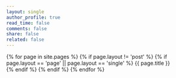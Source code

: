 ```yaml
---
layout: single
author_profile: true
read_time: false
comments: false
share: false
related: false
---
```


<div class="entries-{{ entries_layout }}">
{% for page in site.pages %}
  {% if page.layout != 'post' %}  
    {% if page.layout == 'page' || page.layout == 'single' %}  
      <a href="{{ page.url }}" style="text-decoration: none;">{{ page.title }}</a><br>
    {% endif %}
  {% endif %}
{% endfor %}
</div>

